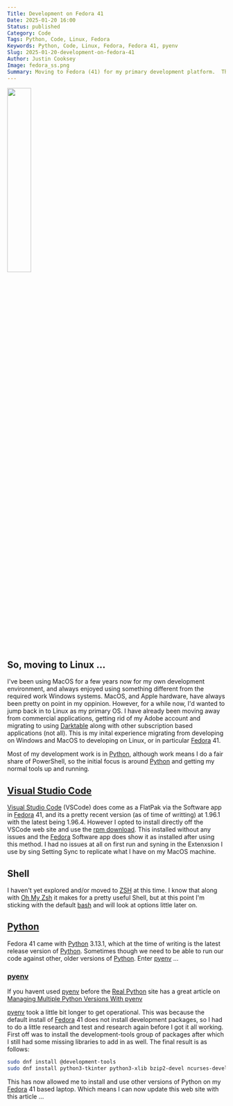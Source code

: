 ```yaml
---
Title: Development on Fedora 41
Date: 2025-01-20 16:00
Status: published
Category: Code
Tags: Python, Code, Linux, Fedora
Keywords: Python, Code, Linux, Fedora, Fedora 41, pyenv
Slug: 2025-01-20-development-on-fedora-41
Author: Justin Cooksey
Image: fedora_ss.png
Summary: Moving to Fedora (41) for my primary development platform.  The initial migration.
---
```



<img src="{attach}fedora_ss.png"  width="33%" height="33%">

## So, moving to Linux ...

I've been using MacOS for a few years now for my own development environment, and always enjoyed using something different from the required work Windows systems.  MacOS, and Apple hardware, have always been pretty on point in my oppinion.  However, for a while now, I'd wanted to jump back in to Linux as my primary OS. I have already been moving away from commercial applications, getting rid of my Adobe account and migrating to using [Darktable](https://www.darktable.org/) along with other subscription based applications (not all). This is my inital experience migrating from developing on Windows and MacOS to developing on Linux, or in particular [Fedora](https://fedoraproject.org/) 41.

Most of my development work is in [Python](https://www.python.org/), although work means I do a fair share of PowerShell, so the initial focus is around [Python](https://www.python.org/) and getting my normal tools up and running.

## [Visual Studio Code](https://code.visualstudio.com/)

[Visual Studio Code](https://code.visualstudio.com/) (VSCode) does come as a FlatPak via the Software app in [Fedora](https://fedoraproject.org/) 41, and its a pretty recent version (as of time of writting) at 1.96.1 with the latest being 1.96.4.  However I opted to install directly off the VSCode web site and use the [rpm download](https://code.visualstudio.com/Download).  This installed without any 
issues and the [Fedora](https://fedoraproject.org/) Software app does show it as installed after using this method.  I had no issues at all on first run and syning in the Extenxsion I use by sing Setting Sync to replicate what I have on my MacOS machine.

## Shell

I haven't yet explored and/or moved to [ZSH](https://www.zsh.org/) at this time.  I know that along with [Oh My Zsh](https://ohmyz.sh/) it makes for a pretty useful Shell, but at this point I'm sticking with the default [bash](https://www.gnu.org/software/bash/) and will look at options little later on.

## [Python](https://www.python.org/)

Fedora 41 came with [Python](https://www.python.org/) 3.13.1, which at the time of writing is the latest release version of [Python](https://www.python.org/).  Sometimes though we need to be able to run our code against other, older versions of [Python](https://www.python.org/).  Enter [pyenv](https://github.com/pyenv/pyenv) ...

### [pyenv](https://github.com/pyenv/pyenv)

If you havent used [pyenv](https://github.com/pyenv/pyenv) before the [Real Python](https://realpython.com/) site has a great article on [Managing Multiple Python Versions With pyenv](https://realpython.com/intro-to-pyenv/)

[pyenv](https://github.com/pyenv/pyenv) took a little bit longer to get operational.  This was because the default install of [Fedora](https://fedoraproject.org/) 41 does not install development packages, so I had to do a little research and test and research again before I got it all working.  First off was to install the development-tools group of packages after which I still had some missing libraries to add in as well.  The final result is as follows:

```bash
sudo dnf install @development-tools
sudo dnf install python3-tkinter python3-xlib bzip2-devel ncurses-devel libffi-devel readline-devel tk-devel libsqlite3x-devel
```

This has now allowed me to install and use other versions of Python on my [Fedora](https://fedoraproject.org/) 41 based laptop.  Which means I can now update this web site with this article ...

